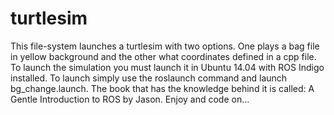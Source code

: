# turtlesim
This file-system launches a turtlesim with two options. One plays a bag file in yellow background and the other what coordinates defined in a cpp file. To launch the simulation you must launch it in Ubuntu 14.04 with ROS Indigo installed. To launch simply use the roslaunch command and launch bg_change.launch. The book that has the knowledge behind it is called: A Gentle Introduction to ROS by Jason. Enjoy and code on... 
